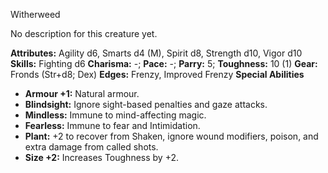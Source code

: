 Witherweed

No description for this creature yet.

**Attributes:** Agility d6, Smarts d4 (M), Spirit d8, Strength d10,
Vigor d10
**Skills:** Fighting d6
**Charisma:** -; **Pace:** -; **Parry:** 5; **Toughness:** 10 (1)
**Gear:** Fronds (Str+d8; Dex)
**Edges:** Frenzy, Improved Frenzy
**Special Abilities**
- **Armour +1:** Natural armour.
- **Blindsight:** Ignore sight-based penalties and gaze attacks.
- **Mindless:** Immune to mind-affecting magic.
- **Fearless:** Immune to fear and Intimidation.
- **Plant:** +2 to recover from Shaken, ignore wound modifiers, poison,
and extra damage from called shots.
- **Size +2:** Increases Toughness by +2.

